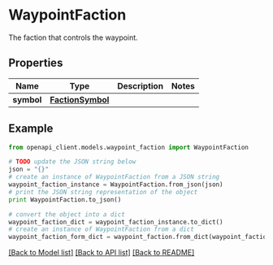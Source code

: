 # WaypointFaction

The faction that controls the waypoint.

## Properties

Name | Type | Description | Notes
------------ | ------------- | ------------- | -------------
**symbol** | [**FactionSymbol**](FactionSymbol.md) |  | 

## Example

```python
from openapi_client.models.waypoint_faction import WaypointFaction

# TODO update the JSON string below
json = "{}"
# create an instance of WaypointFaction from a JSON string
waypoint_faction_instance = WaypointFaction.from_json(json)
# print the JSON string representation of the object
print WaypointFaction.to_json()

# convert the object into a dict
waypoint_faction_dict = waypoint_faction_instance.to_dict()
# create an instance of WaypointFaction from a dict
waypoint_faction_form_dict = waypoint_faction.from_dict(waypoint_faction_dict)
```
[[Back to Model list]](../README.md#documentation-for-models) [[Back to API list]](../README.md#documentation-for-api-endpoints) [[Back to README]](../README.md)



